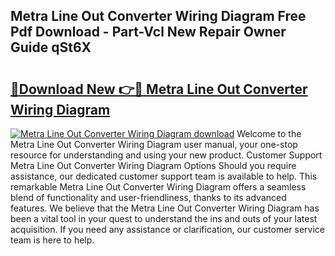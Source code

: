 ## Metra Line Out Converter Wiring Diagram Free Pdf Download - Part-Vcl New Repair Owner Guide qSt6X

# <h2><a href="http://dfqb2h7.blite.top/?on=Metra+Line+Out+Converter+Wiring+Diagram">🔗Download New 👉🔴 Metra Line Out Converter Wiring Diagram</a></h2>

[![Metra Line Out Converter Wiring Diagram download](https://i.imgur.com/lujVjoI.png)](http://dfqb2h7.blite.top/?on=Metra+Line+Out+Converter+Wiring+Diagram)
Welcome to the Metra Line Out Converter Wiring Diagram user manual, your one-stop resource for understanding and using your new product. Customer Support Metra Line Out Converter Wiring Diagram Options Should you require assistance, our dedicated customer support team is available to help. This remarkable Metra Line Out Converter Wiring Diagram offers a seamless blend of functionality and user-friendliness, thanks to its advanced features. We believe that the Metra Line Out Converter Wiring Diagram has been a vital tool in your quest to understand the ins and outs of your latest acquisition. If you need any assistance or clarification, our customer service team is here to help.
